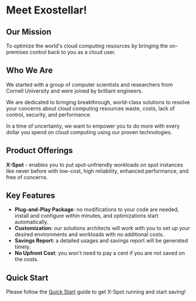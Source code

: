 # Meet Exostellar!

## Our Mission

To optimize the world's cloud computing resources by bringing the on-premises control back to you as a cloud user.

## Who We Are

We started with a group of computer scientists and researchers from Cornell University and were joined by brilliant engineers.&#x20;

We are dedicated to bringing breakthrough, world-class solutions to resolve your concerns about cloud computing resources waste, costs, lack of control, security, and performance.

In a time of uncertainty, we want to empower you to do more with every dollar you spend on cloud computing using our proven technologies.

## Product Offerings

**X-Spot** - enables you to put spot-unfriendly workloads on spot instances like never before with low-cost, high reliability, enhanced performance, and free of concerns.

## Key Features

* **Plug-and-Play Package**: no modifications to your code are needed, install and configure within minutes, and optimizations start automatically.
* **Customization**: our solutions architects will work with you to set up your desired environments and workloads with no additional costs.
* **Savings Report**: a detailed usages and savings report will be generated timely.
* **No Upfront Cost**: you won't need to pay a cent if you are not saved on the costs.

## Quick Start

Please follow the [Quick Start](installation-and-configuration/quick-start.md) guide to get X-Spot running and start saving!
